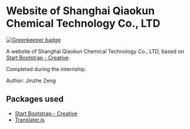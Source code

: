 # Website of Shanghai Qiaokun Chemical Technology Co., LTD

[![Greenkeeper badge](https://badges.greenkeeper.io/njzjz/Qiaokun-web.svg)](https://greenkeeper.io/)

A website of Shanghai Qiaokun Chemical Technology Co., LTD, based on [Start Bootstrap - Creative](https://startbootstrap.com/template-overviews/creative/).

Completed during the internship.

Author: Jinzhe Zeng

## Packages used
* [Start Bootstrap - Creative](https://startbootstrap.com/template-overviews/creative/)
* [Translater.js](https://github.com/jaywcjlove/translater.js)

